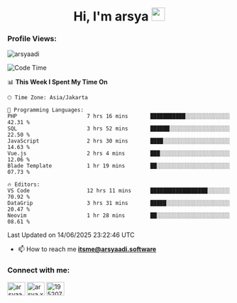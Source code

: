 <h1 align="center">Hi, I'm arsya 
  <img src="https://media.giphy.com/media/hvRJCLFzcasrR4ia7z/giphy.gif" width="30px"/>
</h1>

<p align="left"> <h3>Profile Views:</h3> <img src="https://komarev.com/ghpvc/?username=arsyaadi&label=Profile%20views&color=0e75b6&style=flat" alt="arsyaadi" /> </p>

<!--START_SECTION:waka-->
![Code Time](http://img.shields.io/badge/Code%20Time-4%2C105%20hrs%2035%20mins-blue)

📊 **This Week I Spent My Time On** 

```text
🕑︎ Time Zone: Asia/Jakarta

💬 Programming Languages: 
PHP                      7 hrs 16 mins       ███████████░░░░░░░░░░░░░░   42.31 % 
SQL                      3 hrs 52 mins       ██████░░░░░░░░░░░░░░░░░░░   22.50 % 
JavaScript               2 hrs 30 mins       ████░░░░░░░░░░░░░░░░░░░░░   14.63 % 
Vue.js                   2 hrs 4 mins        ███░░░░░░░░░░░░░░░░░░░░░░   12.06 % 
Blade Template           1 hr 19 mins        ██░░░░░░░░░░░░░░░░░░░░░░░   07.73 % 

🔥 Editors: 
VS Code                  12 hrs 11 mins      ██████████████████░░░░░░░   70.92 % 
DataGrip                 3 hrs 31 mins       █████░░░░░░░░░░░░░░░░░░░░   20.47 % 
Neovim                   1 hr 28 mins        ██░░░░░░░░░░░░░░░░░░░░░░░   08.61 % 
```


 Last Updated on 14/06/2025 23:22:46 UTC
<!--END_SECTION:waka-->

- 📫 How to reach me **itsme@arsyaadi.software**


<h3 align="left">Connect with me:</h3>
<p align="left">
<a href="https://linkedin.com/in/arsyaadi" target="blank"><img align="center" src="https://raw.githubusercontent.com/rahuldkjain/github-profile-readme-generator/master/src/images/icons/Social/linked-in-alt.svg" alt="arsyaadi" height="30" width="40" /></a>
<a href="https://fb.com/arsya.xkz" target="blank"><img align="center" src="https://raw.githubusercontent.com/rahuldkjain/github-profile-readme-generator/master/src/images/icons/Social/facebook.svg" alt="arsya.xkz" height="30" width="40" /></a>
<a href="https://stackoverflow.com/users/19520749" target="blank"><img align="center" src="https://raw.githubusercontent.com/rahuldkjain/github-profile-readme-generator/master/src/images/icons/Social/stack-overflow.svg" alt="19520749" height="30" width="40" /></a>
</p>
